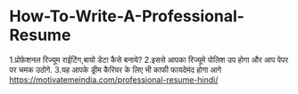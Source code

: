 # How-To-Write-A-Professional-Resume
1.प्रोफ़ेशनल रिज्यूम राईटिंग,बायो डेटा कैसे बनाये? 2.इससे आपका रिज्यूमे पोलिश उप होगा और आप पेपर पर चमक उठोगे. 3.यह आपके ड्रीम कैरियर के लिए भी काफी फायदेमंद होगा आगे https://motivatemeindia.com/professional-resume-hindi/

